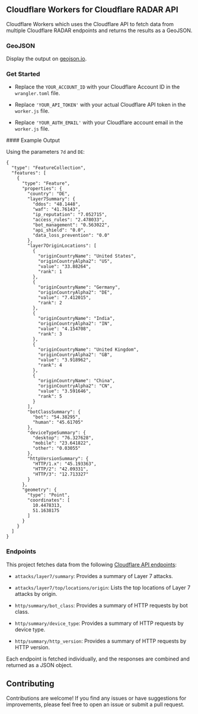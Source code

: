 ## Cloudflare Workers for Cloudflare RADAR API

Cloudflare Workers which uses the Cloudflare API to fetch data from multiple Cloudflare RADAR endpoints and returns the results as a GeoJSON.

### GeoJSON

Display the output on [geojson.io](https://geojson.io/).

### Get Started

- Replace the `YOUR_ACCOUNT_ID` with your Cloudflare Account ID in the `wrangler.toml` file.

- Replace `'YOUR_API_TOKEN'` with your actual Cloudflare API token in the `worker.js` file.

- Replace `'YOUR_AUTH_EMAIL'` with your Cloudflare account email in the `worker.js` file.

#### Example Output

Using the parameters `7d` and `DE`:

```
{
  "type": "FeatureCollection",
  "features": [
    {
      "type": "Feature",
      "properties": {
        "country": "DE",
        "layer7Summary": {
          "ddos": "48.1448",
          "waf": "41.76143",
          "ip_reputation": "7.052715",
          "access_rules": "2.478033",
          "bot_management": "0.563022",
          "api_shield": "0.0",
          "data_loss_prevention": "0.0"
        },
        "layer7OriginLocations": [
          {
            "originCountryName": "United States",
            "originCountryAlpha2": "US",
            "value": "33.88264",
            "rank": 1
          },
          {
            "originCountryName": "Germany",
            "originCountryAlpha2": "DE",
            "value": "7.412015",
            "rank": 2
          },
          {
            "originCountryName": "India",
            "originCountryAlpha2": "IN",
            "value": "4.154708",
            "rank": 3
          },
          {
            "originCountryName": "United Kingdom",
            "originCountryAlpha2": "GB",
            "value": "3.918962",
            "rank": 4
          },
          {
            "originCountryName": "China",
            "originCountryAlpha2": "CN",
            "value": "3.591646",
            "rank": 5
          }
        ],
        "botClassSummary": {
          "bot": "54.38295",
          "human": "45.61705"
        },
        "deviceTypeSummary": {
          "desktop": "76.327628",
          "mobile": "23.641822",
          "other": "0.03055"
        },
        "httpVersionSummary": {
          "HTTP/1.x": "45.193363",
          "HTTP/2": "42.09331",
          "HTTP/3": "12.713327"
        }
      },
      "geometry": {
        "type": "Point",
        "coordinates": [
          10.4478313,
          51.1638175
        ]
      }
    }
  ]
}
```

### Endpoints

This project fetches data from the following [Cloudflare API endpoints](https://developers.cloudflare.com/api/):

- `attacks/layer7/summary`: Provides a summary of Layer 7 attacks.

- `attacks/layer7/top/locations/origin`: Lists the top locations of Layer 7 attacks by origin.

- `http/summary/bot_class`: Provides a summary of HTTP requests by bot class.

- `http/summary/device_type`: Provides a summary of HTTP requests by device type.

- `http/summary/http_version`: Provides a summary of HTTP requests by HTTP version.

Each endpoint is fetched individually, and the responses are combined and returned as a JSON object.

## Contributing

Contributions are welcome! If you find any issues or have suggestions for improvements, please feel free to open an issue or submit a pull request.
